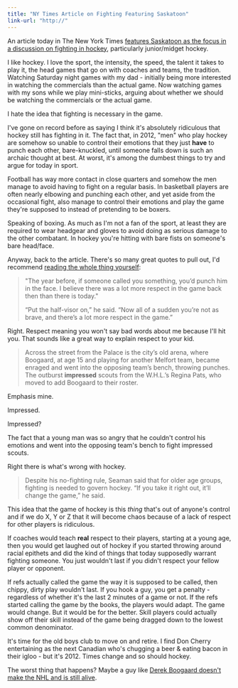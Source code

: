 ```yaml
---
title: "NY Times Article on Fighting Featuring Saskatoon"
link-url: "http://"
---
```

<p>An article today in The New York Times <a href="http://www.nytimes.com/2012/02/29/sports/hockey/fighting-has-deep-roots-in-saskatchewan-hockey.html?_r=1&amp;pagewanted=all">features Saskatoon as the focus in a discussion on fighting in hockey</a>, particularly junior/midget hockey.</p>
<p>I like hockey. I love the sport, the intensity, the speed, the talent it takes to play it, the head games that go on with coaches and teams, the tradition. Watching Saturday night games with my dad - initially being more interested in watching the commercials than the actual game. Now watching games with my sons while we play mini-sticks, arguing about whether we should be watching the commercials or the actual game.</p>
<p>I hate the idea that fighting is necessary in the game.</p>
<p>I've gone on record before as saying I think it's absolutely ridiculous that hockey still has fighting in it. The fact that, in 2012, "men" who play hockey are somehow so unable to control their emotions that they just <strong>have</strong> to punch each other, bare-knuckled, until someone falls down is such an archaic thought at best. At worst, it's among the dumbest things to try and argue for today in sport.</p>
<p>Football has way more contact in close quarters and somehow the men manage to avoid having to fight on a regular basis. In basketball players are often nearly elbowing and punching each other, and yet aside from the occasional fight, also manage to control their emotions and play the game they're supposed to instead of pretending to be boxers.</p>
<p>Speaking of boxing. As much as I'm not a fan of the sport, at least they are required to wear headgear and gloves to avoid doing as serious damage to the other combatant. In hockey you're hitting with bare fists on someone's bare head/face.</p>
<p>Anyway, back to the article. There's so many great quotes to pull out, I'd recommend <a href="http://www.nytimes.com/2012/02/29/sports/hockey/fighting-has-deep-roots-in-saskatchewan-hockey.html?_r=1&amp;pagewanted=all">reading the whole thing yourself</a>:</p>
<blockquote><p>
  "The year before, if someone called you something, you’d punch him in the face. I believe there was a lot more respect in the game back then than there is today."</p>
<p>  “Put the half-visor on,” he said. “Now all of a sudden you’re not as brave, and there’s a lot more respect in the game.”
</p></blockquote>
<p>Right. Respect meaning you won't say bad words about me because I'll hit you. That sounds like a great way to explain respect to your kid.</p>
<blockquote><p>
  Across the street from the Palace is the city’s old arena, where Boogaard, at age 15 and playing for another Melfort team, became enraged and went into the opposing team’s bench, throwing punches. The outburst <strong>impressed</strong> scouts from the W.H.L.’s Regina Pats, who moved to add Boogaard to their roster.
</p></blockquote>
<p>Emphasis mine.</p>
<p>Impressed.</p>
<p>Impressed?</p>
<p>The fact that a young man was so angry that he couldn't control his emotions and went into the opposing team's bench to fight impressed scouts.</p>
<p>Right there is what's wrong with hockey.</p>
<blockquote><p>
  Despite his no-fighting rule, Seaman said that for older age groups, fighting is needed to govern hockey. “If you take it right out, it’ll change the game,” he said.
</p></blockquote>
<p>This idea that the game of hockey is this <em>thing</em> that's out of anyone's control and if we do X, Y or Z that it will become chaos because of a lack of respect for other players is ridiculous.</p>
<p>If coaches would teach <strong>real</strong> respect to their players, starting at a young age, then you would get laughed out of hockey if you started throwing around racial epithets and did the kind of things that today supposedly warrant fighting someone. You just wouldn't last if you didn't respect your fellow player or opponent.</p>
<p>If refs actually called the game the way it is supposed to be called, then chippy, dirty play wouldn't last. If you hook a guy, you get a penalty - regardless of whether it's the last 2 minutes of a game or not. If the refs started calling the game by the books, the players would adapt. The game would change. But it would be for the better. Skill players could actually show off their skill instead of the game being dragged down to the lowest common denominator.</p>
<p>It's time for the old boys club to move on and retire. I find Don Cherry entertaining as the next Canadian who's chugging a beer &amp; eating bacon in their igloo - but it's 2012. Times change and so should hockey.</p>
<p>The worst thing that happens? Maybe a guy like <a href="http://www.nytimes.com/2011/12/06/sports/hockey/derek-boogaard-a-brain-going-bad.html?_r=1&amp;pagewanted=all">Derek Boogaard doesn't make the NHL and is still alive</a>.</p>
